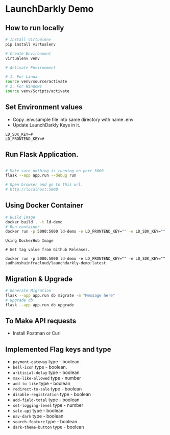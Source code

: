 # LaunchDarkly Demo

## How to run locally

```sh
# Install Virtualenv
pip install virtualenv

# Create Environment
virtualenv venv

# Activate Environment

# 1. For Linux
source venv/source/activate
# 2. For Windows
source venv/Scripts/activate
```

## Set Environment values
- Copy .env.sample file into same directory with name .env 
- Update LaunchDarkly Keys in it.

```
LD_SDK_KEY=#
LD_FRONTEND_KEY=#

```

## Run Flask Application.

```sh

# Make sure nothing is running on port 5000
flask --app app.run --debug run

# Open browser and go to this url.
# http://localhost:5000

```
## Using Docker Container
```sh
# Build Image
docker build . -t ld-demo
# Run container
docker run -p 5000:5000 ld-demo -e LD_FRONTEND_KEY="" -e LD_SDK_KEY=""
```
```
Using DockerHub Image

# Get tag value from Github Releases.

docker run -p 5000:5000 ld-demo -e LD_FRONTEND_KEY="" -e LD_SDK_KEY="" sudhanshuinfracloud/launchdarkly-demo:latest
```

## Migration & Upgrade

```sh
# Generate Migration
flask --app app.run db migrate -m "Message here"
# upgrade db
flask --app app.run db upgrade
```

## To Make API requests
- Install Postman or Curl


## Implemented Flag keys and type

- `payment-gateway` type - boolean.
- `bell-icon` type - boolean.
- `ariticial-delay` type - boolean
- `max-like-allowed` type - number
- `add-to-like` type - boolean
- `redirect-to-sale` type - boolean
- `disable-registration` type - boolean
- `add-field-total` type - boolean
- `set-logging-level` type - number
- `sale-api` type - boolean
- `nav-dark` type - boolean
- `search-feature` type - boolean
- `dark-theme-button` type - boolean

